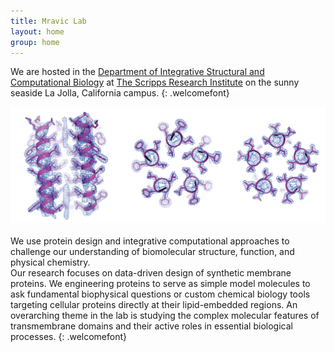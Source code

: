 ```yaml
---
title: Mravic Lab
layout: home
group: home
---
```


We are hosted in the [Department of Integrative Structural and Computational Biology](https://www.scripps.edu/science-and-medicine/research-departments/integrative-structural-and-computational-biology/) at [The Scripps Research Institute](https://www.scripps.edu/) on the sunny seaside La Jolla, California campus. 
{: .welcomefont}
<br>
<div class="row">
<img class="img-fluid" src="static/img/xtal_pretty.png" alt="Figure">
</div> 

<br>
   We use protein design and integrative computational approaches to challenge our understanding of biomolecular structure, function, and physical chemistry.  
<br>
   Our research focuses on data-driven design of synthetic membrane proteins.  We engineering proteins to serve as simple model molecules to ask fundamental biophysical questions or custom chemical biology tools targeting cellular proteins directly at their lipid-embedded regions.  An overarching theme in the lab is studying the complex molecular features of transmembrane domains and their active roles in essential biological processes.
{: .welcomefont}
